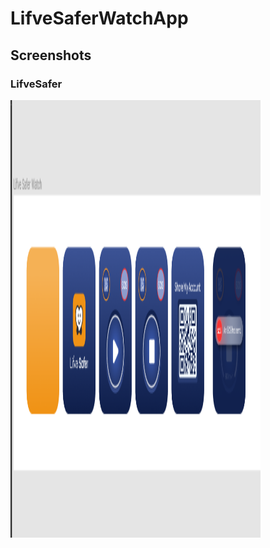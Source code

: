 # LifveSaferWatchApp

## Screenshots 
### LifveSafer
<img src="https://github.com/mehedii-hassan/LifveSaferWatchApp/blob/main/PICTURE/364392425_1284893412143101_4461590574415310627_n.png" width="400" height="700" >  
